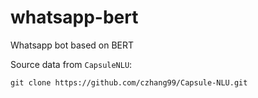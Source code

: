 # whatsapp-bert
Whatsapp bot based on BERT

Source data from `CapsuleNLU`:
```
git clone https://github.com/czhang99/Capsule-NLU.git
```

